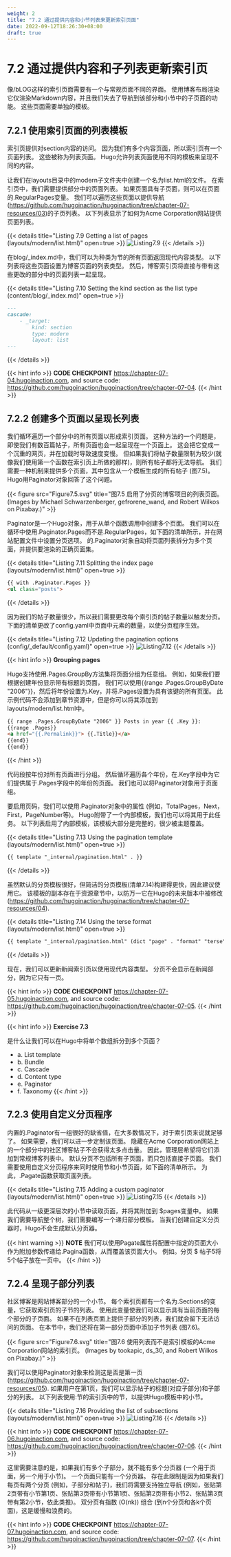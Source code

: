 ```yaml
---
weight: 2
title: "7.2 通过提供内容和小节列表来更新索引页面"
date: 2022-09-12T18:26:30+08:00
draft: true
---
```


# 7.2 通过提供内容和子列表更新索引页

像/bLOG这样的索引页面需要有一个与常规页面不同的界面。 使用博客布局渲染它仅渲染Markdown内容，并且我们失去了导航到该部分和小节中的子页面的功能。 这些页面需要单独的模板。

## 7.2.1 使用索引页面的列表模板

索引页提供对section内容的访问。 因为我们有多个内容页面，所以索引页有一个页面列表。 这些被称为列表页面。 Hugo允许列表页面使用不同的模板来呈现不同的内容。

让我们在layouts目录中的modern子文件夹中创建一个名为list.html的文件。  在索引页中，我们需要提供部分中的页面列表。 如果页面具有子页面，则可以在页面的.RegularPages变量。 我们可以遍历这些页面以提供导航(https://github.com/hugoinaction/hugoinaction/tree/chapter-07-resources/03)的子页列表。 以下列表显示了如何为Acme Corporation网站提供页面列表。

{{< details title="Listing 7.9  Getting a list of pages (layouts/modern/list.html)" open=true >}}
![Listing7.9](Listing7.9.svg)
{{< /details >}}    

在blog/_index.md中，我们可以为种类为节的所有页面返回现代内容类型。 以下列表将这些页面设置为博客页面的列表类型。 然后，博客索引页将直接与带有这些更改的部分中的页面列表一起呈现。

{{< details title="Listing 7.10  Setting the kind section as the list type (content/blog/_index.md)" open=true >}}
```markdown
---
cascade:
    - _target:
        kind: section 
        type: modern 
        layout: list
---
```
{{< /details >}}

{{< hint info >}}
**CODE CHECKPOINT**    https://chapter-07-04.hugoinaction.com, and source code: https://github.com/hugoinaction/hugoinaction/tree/chapter-07-04.
{{< /hint >}}

## 7.2.2 创建多个页面以呈现长列表

我们循环遍历一个部分中的所有页面以形成索引页面。 这种方法的一个问题是，即使我们有数百篇帖子，所有页面也会一起呈现在一个页面上。 这会把它变成一个沉重的网页，并在加载时导致速度变慢。 但如果我们将帖子数量限制为较少(就像我们使用第一个函数在索引页上所做的那样)，则所有帖子都将无法导航。 我们需要一种机制来提供多个页面，其中包含从一个模板生成的所有帖子 (图7.5)。 Hugo用Paginator对象回答了这个问题。

{{< figure src="Figure7.5.svg" title="图7.5 启用了分页的博客项目的列表页面。 (Images by Michael Schwarzenberger, gefrorene_wand, and Robert Wilkos on Pixabay.)" >}}

Paginator是一个Hugo对象，用于从单个函数调用中创建多个页面。 我们可以在循环中使用.Paginator.Pages而不是.RegularPages，如下面的清单所示，并在网站配置文件中设置分页选项。 的.Paginator对象自动将页面列表拆分为多个页面，并提供要渲染的正确页面集。

{{< details title="Listing 7.11 Splitting the index page (layouts/modern/list.html)" open=true >}}
```html
{{ with .Paginator.Pages }}
<ul class="posts">
```
{{< /details >}}

因为我们的帖子数量很少，所以我们需要更改每个索引页的帖子数量以触发分页。 下面的清单更改了config.yaml中页面中元素的数量，以使分页程序生效。

{{< details title="Listing 7.12 Updating the pagination options (config/_default/config.yaml)" open=true >}}
![Listing7.12](Listing7.12.svg)
{{< /details >}}    

{{< hint info >}}
**Grouping pages**

Hugo支持使用.Pages.GroupBy方法集将页面分组为任意组。 例如，如果我们要根据创建年份显示带有标题的页面， 我们可以使用{{range .Pages.GroupByDate "2006"}}，然后将年份设置为.Key，并将.Pages设置为具有该键的所有页面。 此示例代码不会添加到章节资源中，但是你可以将其添加到layouts/modern/list.html中。

```html
{{ range .Pages.GroupByDate "2006" }} Posts in year {{ .Key }}:
{{range .Pages}}
<a href="{{.Permalink}}"> {{.Title}}</a>
{{end}}
{{end}}
```
{{< /hint >}}

代码段按年份对所有页面进行分组。 然后循环遍历各个年份，在.Key字段中为它们提供属于.Pages字段中的年份的页面。 我们也可以将Paginator对象用于页面组。

要启用页码，我们可以使用.Paginator对象中的属性 (例如，TotalPages，Next，First，PageNumber等)。 Hugo附带了一个内部模板，我们也可以将其用于此任务。 以下列表启用了内部模板，该模板大部分是完整的，很少被主题覆盖。

{{< details title="Listing 7.13  Using the pagination template (layouts/modern/list.html)" open=true >}}
```html
{{ template "_internal/pagination.html" . }}
```
{{< /details >}}

虽然默认的分页模板很好，但简洁的分页模板(清单7.14)构建得更快，因此建议使用它。 该模板的副本存在于资源章节中，以防万一它在Hugo的未来版本中被修改 (https://github.com/hugoinaction/hugoinaction/tree/chapter-07-resources/04).

{{< details title="Listing 7.14 Using the terse format (layouts/modern/list.html)" open=true >}}
```html
{{ template "_internal/pagination.html" (dict "page" . "format" "terse") }}
```
{{< /details >}}

现在，我们可以更新新闻索引页以使用现代内容类型。 分页不会显示在新闻部分，因为它只有一页。

{{< hint info >}}
**CODE CHECKPOINT**    https://chapter-07-05.hugoinaction.com, and source code: https://github.com/hugoinaction/hugoinaction/tree/chapter-07-05.
{{< /hint >}}

{{< hint info >}}
**Exercise 7.3**

是什么让我们可以在Hugo中将单个数组拆分到多个页面？
- a. List template
- b. Bundle
- c. Cascade
- d. Content type
- e. Paginator
- f. Taxonomy
{{< /hint >}}

## 7.2.3 使用自定义分页程序

内置的.Paginator有一组很好的缺省值，在大多数情况下，对于索引页来说就足够了。 如果需要，我们可以进一步定制该页面。 隐藏在Acme Corporation网站上的一个部分中的社区博客帖子不会获得太多点击量。 因此，管理层希望将它们添加到常规博客列表中。 默认分页不包括所有子页面，而只包括直接子页面。 我们需要使用自定义分页程序来同时使用节和小节页面，如下面的清单所示。 为此，.Pagate函数获取页面列表。

{{< details title="Listing 7.15 Adding a custom paginator (layouts/modern/list.html)" open=true >}}
![Listing7.15](Listing7.15.svg)
{{< /details >}}    

此代码从一级更深层次的小节中读取页面，并将其附加到 $pages变量中。 如果我们需要导航整个树，我们需要编写一个递归部分模板。 当我们创建自定义分页器时，Hugo不会生成默认分页器。

{{< hint warning >}}
**NOTE** 我们可以使用Pagate属性将配置中指定的页面大小作为附加参数传递给.Pagina函数，从而覆盖该页面大小。 例如。分页 $ 帖子5将5个帖子放在一页中。
{{< /hint >}}

## 7.2.4 呈现子部分列表

社区博客是网站博客部分的一个小节。 每个索引页都有一个名为.Sections的变量，它获取索引页的子节的列表。 使用此变量使我们可以显示具有当前页面的每个部分的子页面。 如果不在列表页面上提供子部分的列表，我们就会留下无法访问的页面。 在本节中，我们还将在第一部分页面中添加子节列表 (图7.6)。

{{< figure src="Figure7.6.svg" title="图7.6 使用列表而不是索引模板的Acme Corporation网站的索引页。 (Images by tookapic, ds_30, and Robert Wilkos on Pixabay.)" >}}

我们可以使用Paginator对象来检测这是否是第一页 (https://github.com/hugoinaction/hugoinaction/tree/chapter-07-resources/05).  如果用户在第1页，我们可以显示帖子的标题(对应子部分)和子部分的列表。 以下列表使用:节的索引页中的节，以提供Hugo模板中的小节。

{{< details title="Listing 7.16  Providing the list of subsections (layouts/modern/list.html)" open=true >}}
![Listing7.16](Listing7.16.svg)
{{< /details >}}    

{{< hint info >}}
**CODE CHECKPOINT**    https://chapter-07-06.hugoinaction.com, and source code: https://github.com/hugoinaction/hugoinaction/tree/chapter-07-06.
{{< /hint >}}

这里需要注意的是，如果我们有多个子部分，就不能有多个分页器 (一个用于页面，另一个用于小节)。 一个页面只能有一个分页器。 存在此限制是因为如果我们每页有两个分页 (例如，子部分和帖子)，我们将需要支持独立导航 (例如，张贴第2页带有小节第1页、张贴第3页带有小节第1页、张贴第2页带有小节2、张贴第3页带有第2小节，依此类推)。 双分页有指数 (O(nk)) 组合 (到n个分页和各k个页面)，这是缓慢和浪费的。

{{< hint info >}}
**CODE CHECKPOINT**    https://chapter-07-07.hugoinaction.com, and source code: https://github.com/hugoinaction/hugoinaction/tree/chapter-07-07.
{{< /hint >}}